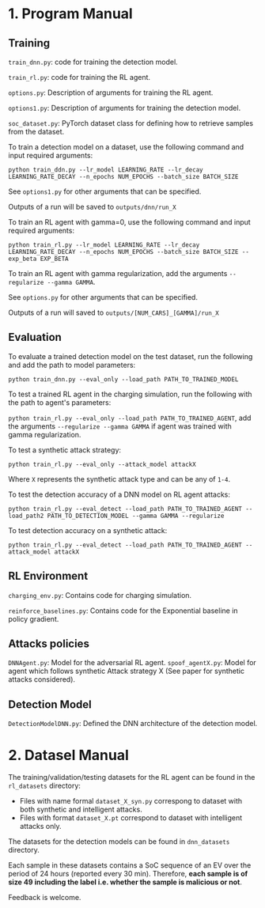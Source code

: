 # 1. Program Manual


## Training

`train_dnn.py`: code for training the detection model.

`train_rl.py`: code for training the RL agent.

`options.py`: Description of arguments for training the RL agent.

`options1.py`: Description of arguments for training the detection model.

`soc_dataset.py`: PyTorch dataset class for defining how to retrieve samples from the dataset.

To train a detection model on a dataset, use the following command and input required arguments:

`python train_ddn.py --lr_model LEARNING_RATE --lr_decay LEARNING_RATE_DECAY --n_epochs NUM_EPOCHS --batch_size BATCH_SIZE`
 
See `options1.py` for other arguments that can be specified.

Outputs of a run will be saved to `outputs/dnn/run_X`

To train an RL agent with gamma=0, use the following command and input required arguments:

`python train_rl.py --lr_model LEARNING_RATE --lr_decay LEARNING_RATE_DECAY --n_epochs NUM_EPOCHS --batch_size BATCH_SIZE --exp_beta EXP_BETA`

To train an RL agent with gamma regularization, add the arguments `--regularize --gamma GAMMA`.

See `options.py` for other arguments that can be specified.

Outputs of a run will saved to `outputs/[NUM_CARS]_[GAMMA]/run_X`

## Evaluation

To evaluate a trained detection model on the test dataset, run the following and add the path to model parameters:

`python train_dnn.py --eval_only --load_path PATH_TO_TRAINED_MODEL`

To test a trained RL agent in the charging simulation, run the following with the path to agent's parameters:

`python train_rl.py --eval_only --load_path PATH_TO_TRAINED_AGENT`, add the arguments `--regularize --gamma GAMMA` if agent was trained with gamma regularization.

To test a synthetic attack strategy:

`python train_rl.py --eval_only --attack_model attackX`

Where `X` represents the synthetic attack type and can be any of `1-4`.

To test the detection accuracy of a DNN model on RL agent attacks:

`python train_rl.py --eval_detect --load_path PATH_TO_TRAINED_AGENT --load_path2 PATH_TO_DETECTION_MODEL --gamma GAMMA --regularize`

To test detection accuracy on a synthetic attack:

`python train_rl.py --eval_detect --load_path PATH_TO_TRAINED_AGENT --attack_model attackX`

## RL Environment

`charging_env.py`: Contains code for charging simulation.

`reinforce_baselines.py`: Contains code for the Exponential baseline in policy gradient.

## Attacks policies

`DNNAgent.py`: Model for the adversarial RL agent.
`spoof_agentX.py`: Model for agent which follows synthetic Attack strategy X (See paper for synthetic attacks considered).

## Detection Model

`DetectionModelDNN.py`: Defined the DNN architecture of the detection model.


# 2. Datasel Manual

The training/validation/testing datasets for the RL agent can be found in the `rl_datasets` directory:
- Files with name formal `dataset_X_syn.py` correspong to dataset with both synthetic and intelligent attacks.
- Files with format `dataset_X.pt` correspond to dataset with intelligent attacks only.

The datasets for the detection models can be found in `dnn_datasets` directory.

Each sample in these datasets contains a SoC sequence of an EV over the period of 24 hours (reported every 30 min). Therefore, **each sample is of size 49 including the label i.e. whether the sample is malicious or not**.



Feedback is welcome.





